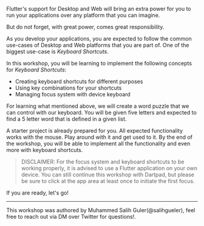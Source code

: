 Flutter's support for Desktop and Web will bring an extra power for you to run your applications over any platform that you can imagine.

But do not forget, with great power, comes great responsibility.

As you develop your applications, you are expected to follow the common use-cases of Desktop and Web platforms that you are part of. One of the biggest use-case is _Keyboard Shortcuts_.

In this workshop, you will be learning to implement the following concepts for _Keyboard Shortcuts_:

- Creating keyboard shortcuts for different purposes
- Using key combinations for your shortcuts
- Managing focus system with device keyboard

For learning what mentioned above, we will create a word puzzle that we can control with our keyboard. You will be given five letters and expected to find a 5 letter word that is defined in a given list.

A starter project is already prepared for you. All expected functionality works with the mouse. Play around with it and get used to it. By the end of the workshop, you will be able to implement all the functionality and even more with keyboard shortcuts.

> DISCLAIMER: For the focus system and keyboard shortcuts to be working properly, it is advised to use a Flutter application on your own device. You can still continue this workshop with Dartpad, but please be sure to click at the app area at least once to initiate the first focus.

If you are ready, let's go!

---

This workshop was authored by Muhammed Salih Guler(@salihgueler), feel free to reach out via DM over Twitter for questions!.
